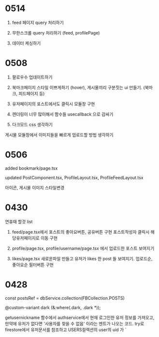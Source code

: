 # 0514

1. feed 페이지 query 처리하기

2. 무한스크롤 query 처리하기 (feed, profilePage)

3. 데이터 케싱하기

# 0508

1. 팔로우수 업데이트하기

2. 북마크페이지 스타일 이쁘게하기 (hover), 게시물끼리 구분짓는 ui 만들기. (북마크, 피드페이지 등)

3. 유저페이지의 포스트에서도 클릭시 모듈창 구현

4. 렌더링이 너무 많이해서 함수들 usecallback 으로 감싸기

5. 다크모드 css 생각하기

게시물 모듈창에서 이미지들을 빠르게 업로드할 방법 생각하기

# 0506

added bookmark/page.tsx

updated PostComponent.tsx, ProfileLayout.tsx, ProfileFeedLayout.tsx

아이콘, 게시물 이미지 스타일변경

# 0430

연휴때 할것 list

1. feed/page.tsx에서 포스트의 좋아요버튼, 공유버튼 구현
   포스트작성자 클릭시 해당유저페이지로 이동 구현

2. profile/page.tsx, profile/username/page.tsx 에서 업로드한 포스트 보여지기

3. likes/page.tsx 새로운파일 만들고 유저가 likes 한 post 들 보여지기.
   업로드순, 좋아요순 필터버튼 구현

# 0428

const postsRef = dbService.collection(FBCollection.POSTS)

@custom-variant dark (&:where(.dark, .dark \*));

getusernickname 함수에서 authservice에서 현재 로그인한 유저 정보를 가져오고, 만약에 유저가 없다면 '사용자를 찾을 수 없음' 이라는 멘트가 나오는 코드. try로 firestore에서 유저문서를 참조하고 USERS컬렉션의 user의 uid 가 `
